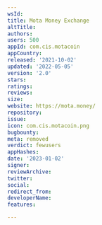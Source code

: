 ```yaml
---
wsId: 
title: Mota Money Exchange
altTitle: 
authors: 
users: 500
appId: com.cis.motacoin
appCountry: 
released: '2021-10-02'
updated: '2022-05-05'
version: '2.0'
stars: 
ratings: 
reviews: 
size: 
website: https://mota.money/
repository: 
issue: 
icon: com.cis.motacoin.png
bugbounty: 
meta: removed
verdict: fewusers
appHashes: 
date: '2023-01-02'
signer: 
reviewArchive: 
twitter: 
social: 
redirect_from: 
developerName: 
features: 

---
```


